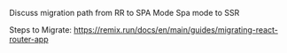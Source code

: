 Discuss migration path from RR to SPA Mode
Spa mode to SSR

Steps to Migrate: https://remix.run/docs/en/main/guides/migrating-react-router-app

